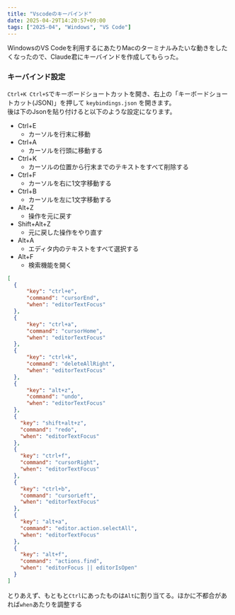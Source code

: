 ```yaml
---
title: "Vscodeのキーバインド"
date: 2025-04-29T14:20:57+09:00
tags: ["2025-04", "Windows", "VS Code"]
---
```


WindowsのVS Codeを利用するにあたりMacのターミナルみたいな動きをしたくなったので、Claude君にキーバインドを作成してもらった。

### キーバインド設定

`Ctrl+K Ctrl+S`でキーボードショートカットを開き、右上の「キーボードショートカット(JSON)」を押して `keybindings.json` を開きます。  
後は下のJsonを貼り付けると以下のような設定になります。

- Ctrl+E
  - カーソルを行末に移動
- Ctrl+A
  - カーソルを行頭に移動する
- Ctrl+K
  - カーソルの位置から行末までのテキストをすべて削除する
- Ctrl+F
  - カーソルを右に1文字移動する
- Ctrl+B
  - カーソルを左に1文字移動する
- Alt+Z
  - 操作を元に戻す
- Shift+Alt+Z
  - 元に戻した操作をやり直す
- Alt+A
  - エディタ内のテキストをすべて選択する
- Alt+F
  - 検索機能を開く

```json
[
  {
      "key": "ctrl+e",
      "command": "cursorEnd",
      "when": "editorTextFocus"
  },
  {
      "key": "ctrl+a",
      "command": "cursorHome",
      "when": "editorTextFocus"
  },
  {
      "key": "ctrl+k",
      "command": "deleteAllRight",
      "when": "editorTextFocus"
  },
  {
      "key": "alt+z",
      "command": "undo",
      "when": "editorTextFocus"
  },
  {
    "key": "shift+alt+z",
    "command": "redo",
    "when": "editorTextFocus"
  },
  {
    "key": "ctrl+f",
    "command": "cursorRight",
    "when": "editorTextFocus"
  },
  {
    "key": "ctrl+b",
    "command": "cursorLeft",
    "when": "editorTextFocus"
  },
  {
    "key": "alt+a",
    "command": "editor.action.selectAll",
    "when": "editorTextFocus"
  },
  {
    "key": "alt+f",
    "command": "actions.find",
    "when": "editorFocus || editorIsOpen"
  }
]
```

とりあえず、もともと`Ctrl`にあったものは`Alt`に割り当てる。ほかに不都合があれば`when`あたりを調整する